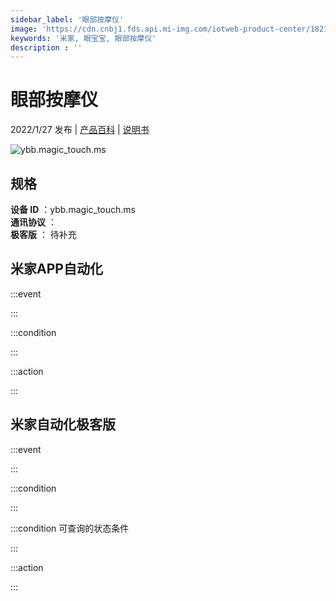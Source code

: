 ```yaml
---
sidebar_label: '眼部按摩仪'
image: 'https://cdn.cnbj1.fds.api.mi-img.com/iotweb-product-center/18218ce3555ea2ccacf59ebb9497d1be_1639372340891.png?GalaxyAccessKeyId=AKVGLQWBOVIRQ3XLEW&Expires=9223372036854775807&Signature=SmQvsZrlEVIrAeq2mxf8MdUsGO0='
keywords: '米家, 眼宝宝, 眼部按摩仪'
description : ''
---
```

# 眼部按摩仪

2022/1/27 发布 | [产品百科](https://home.mi.com/webapp/content/baike/product/index.html?model=ybb.magic_touch.ms/) | [说明书](https://home.mi.com/views/introduction.html?model=ybb.magic_touch.ms&region=cn)

![ybb.magic_touch.ms](https://cdn.cnbj1.fds.api.mi-img.com/iotweb-product-center/18218ce3555ea2ccacf59ebb9497d1be_1639372340891.png?GalaxyAccessKeyId=AKVGLQWBOVIRQ3XLEW&Expires=9223372036854775807&Signature=SmQvsZrlEVIrAeq2mxf8MdUsGO0=)

## 规格  
> 
**设备 ID** ：ybb.magic_touch.ms  
**通讯协议** ：  
**极客版**  ： 待补充 


## 米家APP自动化  

:::event  

:::

:::condition  

:::

:::action   

:::

## 米家自动化极客版  

:::event  

:::

:::condition  

:::

:::condition 可查询的状态条件  

:::

:::action  

:::

        

